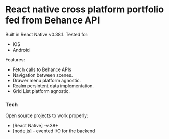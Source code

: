 # React native cross platform portfolio fed from Behance API


Built in React Native v0.38.1. 
Tested for:

  - iOS
  - Android

Features:
  - Fetch calls to Behance APIs
  - Navigation between scenes.
  - Drawer menu platform agnostic.
  - Realm persintent data implementation.
  - Grid List platform agnostic.



### Tech

Open source projects to work properly:

* [React Native] -v.38+
* [node.js] - evented I/O for the backend


